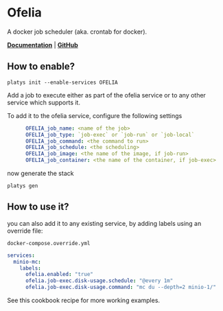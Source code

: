 # Ofelia

A docker job scheduler (aka. crontab for docker).

**[Documentation](https://github.com/mcuadros/ofelia)** | **[GitHub](https://github.com/mcuadros/ofelia)**

## How to enable?

```
platys init --enable-services OFELIA
```

Add a job to execute either as part of the ofelia service or to any other service which supports it. 

To add it to the ofelia service, configure the following settings

```yaml
      OFELIA_job_name: <name of the job>
      OFELIA_job_type: `job-exec` or `job-run` or `job-local`
      OFELIA_job_command: <the command to run>
      OFELIA_job_schedule: <the scheduling>
      OFELIA_job_image: <the name of the image, if job-run>
      OFELIA_job_container: <the name of the container, if job-exec>
```

now generate the stack

```
platys gen
```

## How to use it?

you can also add it to any existing service, by adding labels using an override file:

`docker-compose.override.yml`

```yml
services:
  minio-mc:
    labels:
      ofelia.enabled: "true"
      ofelia.job-exec.disk-usage.schedule: "@every 1m"
      ofelia.job-exec.disk-usage.command: "mc du --depth=2 minio-1/"
```

See this cookbook recipe for more working examples.